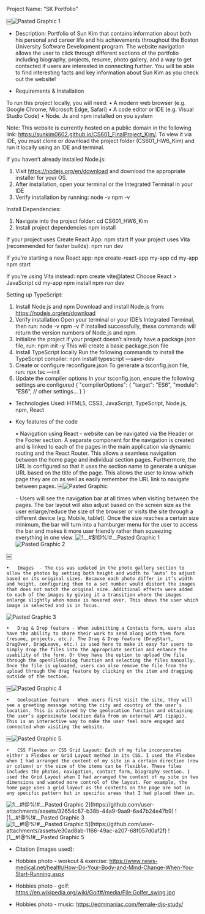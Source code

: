 
Project Name: “SK Portfolio”

￼![Pasted Graphic 1](https://github.com/user-attachments/assets/cc566db6-a006-42aa-a9be-f6e699079caf)


- Description:
Portfolio of Sun Kim that contains information about both his personal and career life and his achievements throughout the Boston University Software Development program. The website navigation allows the user to click through different sections of the portfolio including biography, projects, resume, photo gallery, and a way to get contacted if users are interested in connecting further. You will be able to find interesting facts and key information about Sun Kim as you check out the website!

- Requirements & Installation

To run this project locally, you will need:
	•	A modern web browser (e.g. Google Chrome, Microsoft Edge, Safari)
	•	A code editor or IDE (e.g. Visual Studio Code)
	•	Node. Js and npm installed on you system

Note: This website is currently hosted on a public domain in the following link: https://sunkim0602.github.io/CS601_FinalProject_Kim/. 
To view it via IDE, you must clone or download the project folder (CS601_HW6_Kim) and run it locally using an IDE and terminal.

If you haven’t already installed Node.js:
1. Visit https://nodejs.org/en/download and download the appropriate installer for your OS.
2. After installation, open your terminal or the Integrated Terminal in your IDE
3. Verify installation by running:
node -v
npm -v

Install Dependencies:
1. Navigate into the project folder:
cd CS601_HW6_Kim
2. Install project dependencies
npm install

If your project uses Create React App:
npm start
If your project uses Vita (recommended for faster builds):
npm run dev

If you’re starting a new React app:
npx create-react-app my-app
cd my-app
npm start

If you’re using Vita instead:
npm create vite@latest
Choose React > JavaScript
cd my-app
npm install
npm run dev    

Setting up TypeScript:
1. Install Node.js and npm
Download and install Node.js from: https://nodejs.org/en/download
2. Verify installation
Open your terminal or your IDE’s Integrated Terminal, then run:
node -v
npm -v
If installed successfully, these commands will return the version numbers of Node.js and npm.
3. Initialize the project
If your project doesn’t already have a package.json file, run:
npm init -y
This will create a basic package.json file
4. Install TypeScript locally
Run the following commands to install the TypeScript compiler:
npm install typescript —save-dev
5. Create or configure reconfigure.json
To generate a tsconfig.json file, run:
npx tsc —init
6. Update the compiler options
In your tsconfig.json, ensure the following settings are configured
{
  "compilerOptions": {
    "target": "ES6",
    "module": "ES6",
    // other settings...
  }
}    


- Technologies Used: HTML5, CSS3, JavaScript, TypeScript, Node.js, npm, React

- Key features of the code


	•	Navigation using React - website can be navigated via the Header or the Footer section. A separate component for the navigation is created and is linked to each of the pages in the main application via dynamic routing and the React Router. This allows a seamless navigation between the home page and individual section pages. Furthermore, the URL is configured so that it uses the section name to generate a unique URL based on the title of the page. This allows the user to know which page they are on as well as easily remember the URL link to navigate between pages.
￼![Pasted Graphic](https://github.com/user-attachments/assets/59929b97-0323-4ef2-a0c3-373c6e2cb872)


	⁃	Users will see the navigation bar at all times when visiting between the pages. The bar layout will also adjust based on the screen size as the user enlarge/reduce the size of the browser or visits the site through a different device (eg. Mobile, tablet). Once the size reaches a certain size minimum, the bar will turn into a hamburger menu for the user to access the bar and makes it more user friendly rather than squeezing everything in one view. 
![1__#$!@%!#__Pasted Graphic 1](https://github.com/user-attachments/assets/225e4e8d-d8f7-411d-ba29-3f5a712d731b)
![Pasted Graphic 2](https://github.com/user-attachments/assets/15f413f0-3bad-48eb-88e5-fd36560e3331)

￼

	•	Images  - The css was updated in the photo gallery section to allow the photos by setting both height and width to ‘auto’ to adjust based on its original sizes. Because each photo differ in it’s width and height, configuring them to a set number would distort the images that does not match the original size. Additional effects were added to each of the images by giving it a transition where the images enlarge slightly when mouse is hovered over. This shows the user which image is selected and is in focus. 

![Pasted Graphic 3](https://github.com/user-attachments/assets/0e95399a-4de1-434b-970e-6200d9b9eb8d)


	•	Drag & Drop feature - When submitting a Contacts form, users also have the ability to share their work to send along with them form (resume, projects, etc.). The Drag & Drop feature (DragStart, DragOver, DragLeave, etc.) is used here to make it easy for users to simply drop the files into the appropriate section and enhance the usability of the form. Or they have the option to upload the file through the openFileDialog function and selecting the files manually. Once the file is uploaded, users can also remove the file from the upload through the drag feature by clicking on the item and dragging outside of the section. 
￼![Pasted Graphic 4](https://github.com/user-attachments/assets/ae6d9695-0f28-4c49-9419-2ce7e48f3f67)


	•	Geolocation feature - When users first visit the site, they will see a greeting message noting the city and country of the user’s location. This is achieved by the geolocation function and obtaining the user’s approximate location data from an external API (ipapi). This is an interactive way to make the user feel more engaged and connected when visiting the website. 
￼![Pasted Graphic 5](https://github.com/user-attachments/assets/defbdc0d-1715-4140-abab-c94386e57fbe)


	•	CSS Flexbox or CSS Grid Layout: Each of my file incorporates either a Flexbox or Grid Layout method in its CSS. I used the Flexbox when I had arranged the content of my site in a certain direction (row or column) or the size of the items can be flexible. These files includes the photos, navigation, contact form, biography section. I used the Grid Layout when I had arranged the content of my site in two dimensions and wanted more control of the layout. For example, the home page uses a grid layout as the contents on the page are not in any specific pattern but in specific areas that I had placed them in. 
![1__#$!@%!#__Pasted Graphic 2](https://github.com/user-attachments/assets/32654c87-b38b-44a9-9aa9-6a47b24e47b9)
![1__#$!@%!#__Pasted Graphic 3](https://github.com/user-attachments/assets/674c73be-7f5a-4290-b5cd-85430fc96929)
![1__#$!@%!#__Pasted Graphic 5](https://github.com/user-attachments/assets/e30ad8ab-1166-49ac-a207-68f057d0af2f)
![1__#$!@%!#__Pasted Graphic 5](https://github.com/user-attachments/assets/e5d65495-35b5-4ca1-8197-997da0d276ed)



- Citation (images used):

- Hobbies photo - workout & exercise: https://www.news-medical.net/health/How-Do-Your-Body-and-Mind-Change-When-You-Start-Running.aspx
- Hobbies photo - golf: https://en.wikipedia.org/wiki/Golf#/media/File:Golfer_swing.jpg
- Hobbies photo - music: https://edmmaniac.com/female-djs-study/

